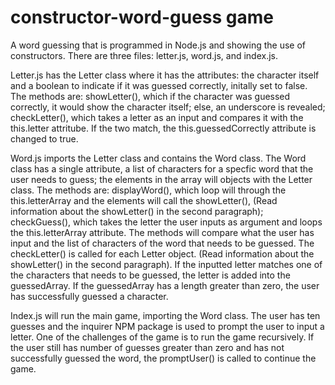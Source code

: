 # constructor-word-guess game

A word guessing that is programmed in Node.js and showing the use of constructors. There are three files: letter.js, word.js, and index.js. 

Letter.js has the Letter class where it has the attributes: the character itself and a boolean to indicate if it was guessed correctly, initally set to false. The methods are: showLetter(), which if the character was guessed correctly, it would show the character itself; else, an underscore is revealed; checkLetter(), which takes a letter as an input and compares it with the this.letter attritube. If the two match, the this.guessedCorrectly attribute is changed to true.

Word.js imports the Letter class and contains the Word class. The Word class has a single attribute, a list of characters for a specfic word that the user needs to guess; the elements in the array will objects with the Letter class. The methods are: displayWord(), which loop will through the this.letterArray and the elements will call the showLetter(), (Read information about the showLetter() in the second paragraph); checkGuess(), which takes the letter the user inputs as argument and loops the this.letterArray attribute. The methods will compare what the user has input and the list of characters of the word that needs to be guessed. The checkLetter() is called for each Letter object. (Read information about the showLetter() in the second paragraph). If the inputted letter matches one of the characters that needs to be guessed, the letter is added into the guessedArray. If the guessedArray has a length greater than zero, the user has successfully guessed a character. 

Index.js will run the main game, importing the Word class. The user has ten guesses and the inquirer NPM package is used to prompt the user to input a letter. One of the challenges of the game is to run the game recursively. If the user still has number of guesses greater than zero and has not successfully guessed the word, the promptUser() is called to continue the game.
